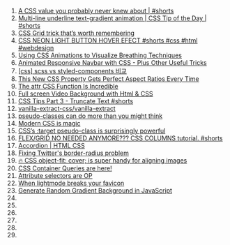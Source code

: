 1. [A CSS value you probably never knew about | #shorts](https://youtube.com/shorts/IkVDgvnjCHo?feature=share)
1. [Multi-line underline text-gradient animation | CSS Tip of the Day | #shorts](https://youtube.com/shorts/_1vEGYWaaQY?feature=share)
1. [CSS Grid trick that’s worth remembering](https://youtube.com/shorts/oy2iUDT0mf8?feature=share)
1. [CSS NEON LIGHT BUTTON HOVER EFECT #shorts #css #html #webdesign](https://youtube.com/shorts/PWsJAlu7pAc?feature=share)
1. [Using CSS Animations to Visualize Breathing Techniques](https://vmar76.medium.com/using-css-animations-to-visualize-breathing-techniques-7a20ee0aed5a)
1. [Animated Responsive Navbar with CSS - Plus Other Useful Tricks](https://youtu.be/biOMz4puGt8)
1. [[css] scss vs styled-components 비교](https://velog.io/@aneb/scss-vs-styled-component)
1. [This New CSS Property Gets Perfect Aspect Ratios Every Time](https://youtube.com/shorts/6ZXZE0iVTkk?feature=share)
1. [The attr CSS Function Is Incredible](https://youtube.com/shorts/XU2MxPWbvGM?feature=share)
1. [Full screen Video Background with Html & CSS](https://youtu.be/5q8pIRVabFg)
1. [CSS Tips Part 3 - Truncate Text #shorts](https://youtube.com/shorts/AdH7-Bc_f4I?feature=share)
1. [vanilla-extract-css/vanilla-extract](https://github.com/vanilla-extract-css/vanilla-extract)
1. [pseudo-classes can do more than you might think](https://youtube.com/shorts/DNIW7Jr42os?feature=share)
1. [Modern CSS is magic](https://youtube.com/shorts/SGlpOnIgk1w?feature=share)
1. [CSS’s :target pseudo-class is surprisingly powerful](https://youtube.com/shorts/9ioJV5c7Jho?feature=share)
1. [FLEX/GRID NO NEEDED ANYMORE??? CSS COLUMNS tutorial. #shorts](https://youtube.com/shorts/_dnCbRxaVpA?feature=share)
1. [Accordion | HTML CSS](https://youtube.com/shorts/TXQex879IqM?feature=share)
1. [Fixing Twitter's border-radius problem](https://youtube.com/shorts/Nxart37XGaU?feature=share)
1. [🔥 CSS object-fit: cover; is super handy for aligning images](https://youtube.com/shorts/NYlbXEsOUxQ?feature=share)
1. [CSS Container Queries are here!](https://youtube.com/shorts/WXddakiAW4s?feature=share)
1. [Attribute selectors are OP](https://youtube.com/shorts/PdTPpjMiQFg?feature=share)
1. [When lightmode breaks your favicon](https://youtube.com/shorts/o5WNKVkm1HA?feature=share)
1. [Generate Random Gradient Background in JavaScript](https://youtube.com/shorts/GpI12a09ZBM?feature=share)
1. []()
1. []()
1. []()
1. []()
1. []()
1. []()
